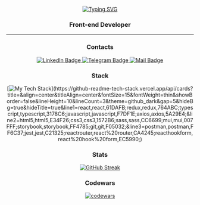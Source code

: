 <div align="center">

[![Typing SVG](https://readme-typing-svg.demolab.com?font=Fira+Code&weight=700&size=32&pause=1000&color=39D253&center=true&vCenter=true&repeat=false&width=600&height=35&lines=Hello!+I+am+Evgenii+Slupachik)](https://git.io/typing-svg)
</div>
<h3 align="center">Front-end Developer</h3>

<hr>

<div align="center">
  <h3>Contacts</h3>
  <a href="https://www.linkedin.com/in/evgenii-slupachik/" target="_blank">
    <img src="https://img.shields.io/badge/LinkedIn-darkgreen?style=for-the-badge&logo=linkedin&color=forestgreen&logoColor=white" alt="LinkedIn Badge"/>
  </a>
  <a href="https://t.me/evgenii_frontend_developer" target="_blank">
    <img src="https://img.shields.io/badge/Telegram-darkgreen?style=for-the-badge&logo=telegram&color=forestgreen&logoColor=white" alt="Telegram Badge"/>
  </a>
  <a href="mailto:mr.evgeniy1989@yandex.ru" target="_blank">
    <img src="https://img.shields.io/badge/Mail-darkgreen?style=for-the-badge&logo=gmail&color=forestgreen&logoColor=white" alt="Mail Badge"/>
  </a>
</div>

<div align="center">
<h3>Stack</h3>

[![My Tech Stack](https://github-readme-tech-stack.vercel.app/api/cards?title=&align=center&width=600&titleAlign=center&fontSize=15&fontWeight=thin&showBorder=false&lineHeight=10&lineCount=3&theme=github_dark&gap=5&hideBg=true&hideTitle=true&line1=react,react,61DAFB;redux,redux,764ABC;typescript,typescript,3178C6;javascript,javascript,F7DF1E;axios,axios,5A29E4;&line2=html5,html5,E34F26;css3,css3,1572B6;sass,sass,CC6699;mui,mui,007FFF;storybook,storybook,FF4785;git,git,F05032;&line3=postman,postman,FF6C37;jest,jest,C21325;reactrouter,react%20router,CA4245;reacthookform,react%20hook%20form,EC5990;)](https://github-readme-tech-stack.vercel.app/api/cards?title=&align=center&titleAlign=center&fontSize=15&fontWeight=thin&showBorder=false&lineHeight=10&lineCount=3&theme=github_dark&gap=5&hideBg=true&hideTitle=true&line1=react,react,61DAFB;redux,redux,764ABC;typescript,typescript,3178C6;javascript,javascript,F7DF1E;axios,axios,5A29E4;&line2=html5,html5,E34F26;css3,css3,1572B6;sass,sass,CC6699;mui,mui,007FFF;storybook,storybook,FF4785;git,git,F05032;&line3=postman,postman,FF6C37;jest,jest,C21325;reactrouter,react%20router,CA4245;reacthookform,react%20hook%20form,EC5990;)
</div>

<div align="center"> 
<h3>Stats</h3>

[![GitHub Streak](https://streak-stats.demolab.com?user=MrEvgeniy1989&theme=github-dark)](https://git.io/streak-stats)
</div>

<div align="center">
<h3>Codewars</h3>

[![codewars](https://www.codewars.com/users/Slupachik_Evgenii/badges/large)](https://www.codewars.com/users/Slupachik_Evgenii)
</div>
